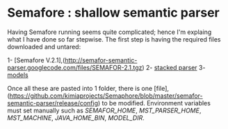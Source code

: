 # Semafore : shallow semantic parser

Having Semafore running seems quite complicated; hence I'm explaing what I have done so far stepwise.
The first step is having the required files downloaded and untared:

   1- [Semafore V.2.1],(http://semafor-semantic-parser.googlecode.com/files/SEMAFOR-2.1.tgz)
   2- [stacked parser](http://semafor-semantic-parser.googlecode.com/files/stackedParserServer.tgz)
   3- [models](http://www.ark.cs.cmu.edu/SEMAFOR/SEMAFOR-2.1-models.tgz)
   
Once all these are pasted into 1 folder, there is one [file],(https://github.com/kimiaprojects/Semaphore/blob/master/semafor-semantic-parser/release/config) to be modified.
Environment variables must set manually such as *SEMAFOR_HOME*, *MST_PARSER_HOME*, *MST_MACHINE*, *JAVA_HOME_BIN*, *MODEL_DIR*.
